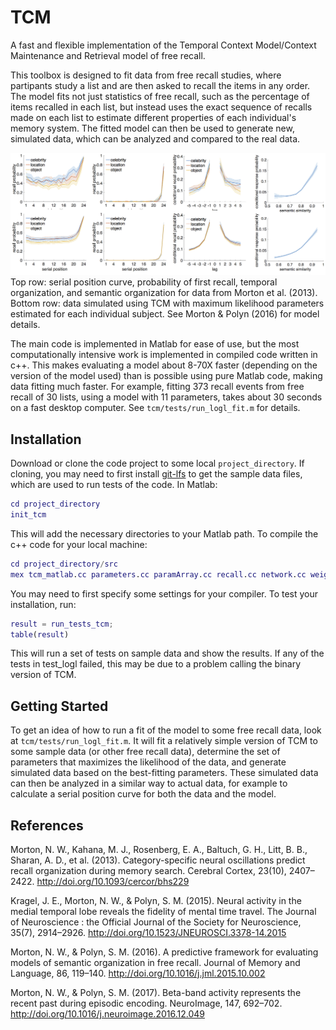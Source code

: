 # TCM
A fast and flexible implementation of the Temporal Context Model/Context Maintenance and Retrieval model of free recall.

This toolbox is designed to fit data from free recall studies, where partipants study a list and are then asked to recall the items in any order. The model fits not just statistics of free recall, such as the percentage of items recalled in each list, but instead uses the exact sequence of recalls made on each list to estimate different properties of each individual's memory system. The fitted model can then be used to generate new, simulated data, which can be analyzed and compared to the real data.

![example fit](https://github.com/prestonlab/tcm/blob/master/figs/fit_example.png)
Top row: serial position curve, probability of first recall, temporal organization, and semantic organization for data from Morton et al. (2013). Bottom row: data simulated using TCM with maximum likelihood parameters estimated for each individual subject. See Morton & Polyn (2016) for model details.

The main code is implemented in Matlab for ease of use, but the most computationally intensive work is implemented in compiled code written in c++. This makes evaluating a model about 8-70X faster (depending on the version of the model used) than is possible using pure Matlab code, making data fitting much faster. For example, fitting 373 recall events from free recall of 30 lists, using a model with 11 parameters, takes about 30 seconds on a fast desktop computer. See `tcm/tests/run_logl_fit.m` for details.

## Installation

Download or clone the code project to some local `project_directory`. If cloning, you may need to first install [git-lfs](https://git-lfs.github.com) to get the sample data files, which are used to run tests of the code. In Matlab:

```matlab
cd project_directory
init_tcm
```

This will add the necessary directories to your Matlab path. To compile the c++ code for your local machine:

```matlab
cd project_directory/src
mex tcm_matlab.cc parameters.cc paramArray.cc recall.cc network.cc weights.cc context.cc 
```

You may need to first specify some settings for your compiler. To test your installation, run:

```matlab
result = run_tests_tcm;
table(result)
```

This will run a set of tests on sample data and show the results. If any of the tests in test_logl failed, this may be due to a problem calling the binary version of TCM.

## Getting Started

To get an idea of how to run a fit of the model to some free recall data, look at `tcm/tests/run_logl_fit.m`. It will fit a relatively simple version of TCM to some sample data (or other free recall data), determine the set of parameters that maximizes the likelihood of the data, and generate simulated data based on the best-fitting parameters. These simulated data can then be analyzed in a similar way to actual data, for example to calculate a serial position curve for both the data and the model.

## References

Morton, N. W., Kahana, M. J., Rosenberg, E. A., Baltuch, G. H., Litt, B. B., Sharan, A. D., et al. (2013). Category-specific neural oscillations predict recall organization during memory search. Cerebral Cortex, 23(10), 2407–2422. http://doi.org/10.1093/cercor/bhs229

Kragel, J. E., Morton, N. W., & Polyn, S. M. (2015). Neural activity in the medial temporal lobe reveals the fidelity of mental time travel. The Journal of Neuroscience : the Official Journal of the Society for Neuroscience, 35(7), 2914–2926. http://doi.org/10.1523/JNEUROSCI.3378-14.2015

Morton, N. W., & Polyn, S. M. (2016). A predictive framework for evaluating models of semantic organization in free recall. Journal of Memory and Language, 86, 119–140. http://doi.org/10.1016/j.jml.2015.10.002

Morton, N. W., & Polyn, S. M. (2017). Beta-band activity represents the recent past during episodic encoding. NeuroImage, 147, 692–702. http://doi.org/10.1016/j.neuroimage.2016.12.049
